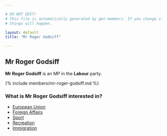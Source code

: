 ```yaml
---

# DO NOT EDIT!
# This file is automatically generated by get-members. If you change it, bad
# things will happen.

layout: default
title: "Mr Roger Godsiff"

---
```


## Mr Roger Godsiff

**Mr Roger Godsiff** is an MP in the **Labour** party.

{% include members/mr-roger-godsiff.md %}

### What is Mr Roger Godsiff interested in?


* [European Union](/interests/european-union.html)
* [Foreign Affairs](/interests/foreign-affairs.html)
* [Sport](/interests/sport.html)
* [Recreation](/interests/recreation.html)
* [Immigration](/interests/immigration.html)
